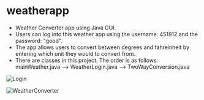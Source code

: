 # weatherapp
- Weather Converter app using Java GUI.
- Users can log into this weather app using the username: 451912 and the password: "good".
- The app allows users to convert between degrees and fahreinheit by entering which unit they would to convert from.
- There are classes in this project. The order is as follows: mainWeather.java --> WeatherLogin.java --> TwoWayConversion.java

![Login](https://user-images.githubusercontent.com/92758403/148306007-68995d1a-d92a-4b92-9acf-f4bc15072a28.png)


![WeatherConverter](https://user-images.githubusercontent.com/92758403/148306018-aad91e99-377e-49b8-9903-46ff16288218.png)
